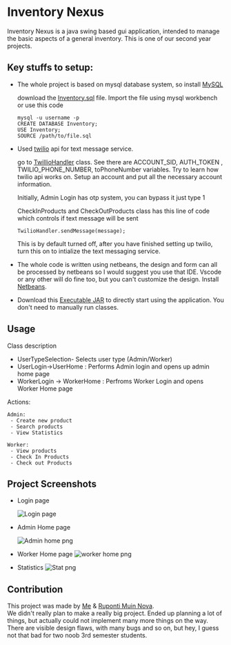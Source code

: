 # Inventory Nexus

Inventory Nexus is a java swing based gui application, intended to manage the basic aspects of a general inventory. This is one of our second year projects. 
## Key stuffs to setup:
- The whole project is based on mysql database system, so install [MySQL](https://dev.mysql.com/get/Downloads/MySQLInstaller/mysql-installer-community-8.0.35.0.msi)

    download the [Inventory.sql](https://github.com/JawadFahim/Inventory-gui/blob/master/Inventory.sql) file. Import the file using mysql workbench or use this code 
    ```
    mysql -u username -p
    CREATE DATABASE Inventory;
    USE Inventory;
    SOURCE /path/to/file.sql
    ```
- Used [twilio](https://www.twilio.com/en-us) api for text message service.

    go to [TwillioHandler](https://github.com/JawadFahim/Inventory-gui/blob/master/src/main/java/com/mycompany/inventory/TwilioHandler.java) class. See there are ACCOUNT_SID, AUTH_TOKEN , TWILIO_PHONE_NUMBER, toPhoneNumber variables. Try to learn how twilio api works on. Setup an account and put all the necessary account information.

    Initially, Admin Login has otp system, you can bypass it just type 1

    CheckInProducts and CheckOutProducts class has this line of code which controls if text message will be sent
    ```
    TwilioHandler.sendMessage(message);
    ```
    This is by default turned off, after you have finished setting up twilio, turn this on to intialize the text messaging service.

    
- The whole code is written using netbeans, the design and form can all be processed by netbeans so I would suggest you use that IDE. Vscode or any other will do fine too, but you can't customize the design. Install [Netbeans](https://netbeans.apache.org/front/main/download/nb20/). 

- Download this [Executable JAR](https://github.com/JawadFahim/Inventory-Nexus/blob/master/Inventory_Nexus.jar) to directly start using the application. You don't need to manually run classes.


## Usage
Class description   
 
- UserTypeSelection- Selects user type (Admin/Worker)    
- UserLogin->UserHome : Performs Admin login and opens up admin home page
- WorkerLogin -> WorkerHome : Perfroms Worker Login and opens Worker Home page 

Actions:
```
Admin:
 - Create new product
 - Search products
 - View Statistics
```
```
Worker:
 - View products
 - Check In Products
 - Check out Products
```



## Project Screenshots
- Login page

    ![Login page](https://github.com/JawadFahim/Inventory-gui/blob/master/Screenshots/Login%20page.png?raw=true)
- Admin Home page

    ![Admin home png](https://github.com/JawadFahim/Inventory-gui/blob/master/Screenshots/Admin%20Home.png?raw=true)
- Worker Home page
    ![worker home png](https://github.com/JawadFahim/Inventory-gui/blob/master/Screenshots/Worker%20home.png?raw=true)
- Statistics
    ![Stat png](https://github.com/JawadFahim/Inventory-gui/blob/master/Screenshots/image.png?raw=true)


## Contribution
This project was made by [Me](https://github.com/JawadFahim) & 
[Ruponti Muin Nova](https://github.com/rupontinova).    
We didn't really plan to make a really big project. Ended up planning a lot of things, but actually could not implement many more things on the way. There are visible design flaws, with many bugs and so on, but hey, I guess not that bad for two noob 3rd semester students. 

